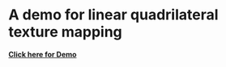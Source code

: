 A demo for linear quadrilateral texture mapping
========

**[Click here for Demo](https://hwei.github.io/p5-typescript-starter/)**
